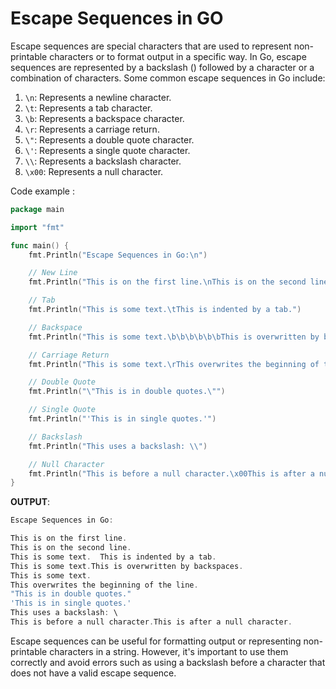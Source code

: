 # Escape Sequences in GO
Escape sequences are special characters that are used to represent non-printable characters or to format output in a specific way. In Go, escape sequences are represented by a backslash () followed by a character or a combination of characters. Some common escape sequences in Go include:

1. `\n`: Represents a newline character.
2. `\t`: Represents a tab character.
3. `\b`: Represents a backspace character.
4. `\r`: Represents a carriage return.
5. `\"`: Represents a double quote character.
6. `\'`: Represents a single quote character.
7. `\\`: Represents a backslash character.
8. `\x00`: Represents a null character.

Code example :

```go
package main

import "fmt"

func main() {
	fmt.Println("Escape Sequences in Go:\n")

	// New Line
	fmt.Println("This is on the first line.\nThis is on the second line.")

	// Tab
	fmt.Println("This is some text.\tThis is indented by a tab.")

	// Backspace
	fmt.Println("This is some text.\b\b\b\b\b\bThis is overwritten by backspaces.")

	// Carriage Return
	fmt.Println("This is some text.\rThis overwrites the beginning of the line.")

	// Double Quote
	fmt.Println("\"This is in double quotes.\"")

	// Single Quote
	fmt.Println("'This is in single quotes.'")

	// Backslash
	fmt.Println("This uses a backslash: \\")

	// Null Character
	fmt.Println("This is before a null character.\x00This is after a null character.")
}
```
**OUTPUT**:
```go
Escape Sequences in Go:

This is on the first line.
This is on the second line.
This is some text.	This is indented by a tab.
This is some text.This is overwritten by backspaces.
This is some text.
This overwrites the beginning of the line.
"This is in double quotes."
'This is in single quotes.'
This uses a backslash: \
This is before a null character.This is after a null character.
```

Escape sequences can be useful for formatting output or representing non-printable characters in a string. However, it's important to use them correctly and avoid errors such as using a backslash before a character that does not have a valid escape sequence.